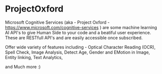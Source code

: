 # ProjectOxford
Microsoft Cognitive Services (aka -  Project Oxford - https://www.microsoft.com/cognitive-services ) are some machine learning AI API's to give Human Side to your code and a beatiful user experience. These are RESTfull API's and are easily accessible once subscribed.

Offer wide variety of features including -
Optical Character Reading (OCR),
Spell Check,
Image Analysis,
Detect Age, Gender and EMotion in Image,
Entity linking,
Text Analytics,

and Much more :)
